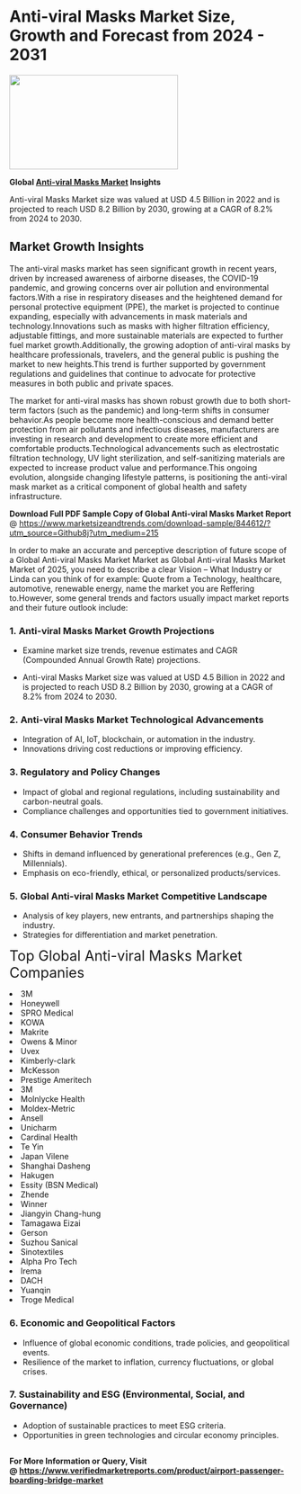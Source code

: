 <H1>Anti-viral Masks Market Size, Growth and Forecast from 2024 - 2031</H1><img class="aligncenter size-medium wp-image-584254" src="https://thirdeyenews.in/wp-content/uploads/2024/09/Global-Market-Research-300x168.jpeg" alt="" width="300" height="168" /><p><strong>Global&nbsp;<a href="https://www.marketsizeandtrends.com/download-sample/844612/?utm_source=Github8j?utm_medium=215">Anti-viral Masks Market</a> Insights</strong></p><p>Anti-viral Masks Market size was valued at USD 4.5 Billion in 2022 and is projected to reach USD 8.2 Billion by 2030, growing at a CAGR of 8.2% from 2024 to 2030.</p><p><h2>Market Growth Insights</h2> <p>The anti-viral masks market has seen significant growth in recent years, driven by increased awareness of airborne diseases, the COVID-19 pandemic, and growing concerns over air pollution and environmental factors.With a rise in respiratory diseases and the heightened demand for personal protective equipment (PPE), the market is projected to continue expanding, especially with advancements in mask materials and technology.Innovations such as masks with higher filtration efficiency, adjustable fittings, and more sustainable materials are expected to further fuel market growth.Additionally, the growing adoption of anti-viral masks by healthcare professionals, travelers, and the general public is pushing the market to new heights.This trend is further supported by government regulations and guidelines that continue to advocate for protective measures in both public and private spaces.</p> <p>The market for anti-viral masks has shown robust growth due to both short-term factors (such as the pandemic) and long-term shifts in consumer behavior.As people become more health-conscious and demand better protection from air pollutants and infectious diseases, manufacturers are investing in research and development to create more efficient and comfortable products.Technological advancements such as electrostatic filtration technology, UV light sterilization, and self-sanitizing materials are expected to increase product value and performance.This ongoing evolution, alongside changing lifestyle patterns, is positioning the anti-viral mask market as a critical component of global health and safety infrastructure.</p> <p><span class=""><strong>Download Full PDF Sample Copy of Global Anti-viral Masks Market Report</strong> @ <a href="https://www.marketsizeandtrends.com/download-sample/844612/?utm_source=Github8j?utm_medium=215" target="_blank">https://www.marketsizeandtrends.com/download-sample/844612/?utm_source=Github8j?utm_medium=215</a></span></p><p>In order to make an accurate and perceptive description of future scope of a Global&nbsp;Anti-viral Masks Market Market as Global&nbsp;Anti-viral Masks Market Market of 2025, you need to describe a clear Vision &ndash; What Industry or Linda can you think of for example: Quote from a Technology, healthcare, automotive, renewable energy, name the market you are Reffering to.However, some general trends and factors usually impact market reports and their future outlook include:</p><h3>1.&nbsp;<strong>Anti-viral Masks Market Growth Projections</strong></h3><ul><li>Examine market size trends, revenue estimates and CAGR (Compounded Annual Growth Rate) projections.</li><li><p>Anti-viral Masks Market size was valued at USD 4.5 Billion in 2022 and is projected to reach USD 8.2 Billion by 2030, growing at a CAGR of 8.2% from 2024 to 2030.</p></li></ul><h3>2.&nbsp;<strong>Anti-viral Masks Market Technological Advancements</strong></h3><ul><li>Integration of AI, IoT, blockchain, or automation in the industry.</li><li>Innovations driving cost reductions or improving efficiency.</li></ul><h3>3.&nbsp;<strong>Regulatory and Policy Changes</strong></h3><ul><li>Impact of global and regional regulations, including sustainability and carbon-neutral goals.</li><li>Compliance challenges and opportunities tied to government initiatives.</li></ul><h3>4.&nbsp;<strong>Consumer Behavior Trends</strong></h3><ul><li>Shifts in demand influenced by generational preferences (e.g., Gen Z, Millennials).</li><li>Emphasis on eco-friendly, ethical, or personalized products/services.</li></ul><h3>5.&nbsp;<strong>Global Anti-viral Masks Market Competitive Landscape</strong></h3><ul><li>Analysis of key players, new entrants, and partnerships shaping the industry.</li><li>Strategies for differentiation and market penetration.</li></ul><p data-pm-slice="1 1 []"><span style="color: inherit; font-family: inherit; font-size: 25px;">Top Global Anti-viral Masks Market Companies</span></p><div class="" data-test-id=""><p><li>3M</li><li> Honeywell</li><li> SPRO Medical</li><li> KOWA</li><li> Makrite</li><li> Owens & Minor</li><li> Uvex</li><li> Kimberly-clark</li><li> McKesson</li><li> Prestige Ameritech</li><li> 3M</li><li> Molnlycke Health</li><li> Moldex-Metric</li><li> Ansell</li><li> Unicharm</li><li> Cardinal Health</li><li> Te Yin</li><li> Japan Vilene</li><li> Shanghai Dasheng</li><li> Hakugen</li><li> Essity (BSN Medical)</li><li> Zhende</li><li> Winner</li><li> Jiangyin Chang-hung</li><li> Tamagawa Eizai</li><li> Gerson</li><li> Suzhou Sanical</li><li> Sinotextiles</li><li> Alpha Pro Tech</li><li> Irema</li><li> DACH</li><li> Yuanqin</li><li> Troge Medical</li></p></div><h3>6.&nbsp;<strong>Economic and Geopolitical Factors</strong></h3><ul><li>Influence of global economic conditions, trade policies, and geopolitical events.</li><li>Resilience of the market to inflation, currency fluctuations, or global crises.</li></ul><h3>7.&nbsp;<strong>Sustainability and ESG (Environmental, Social, and Governance)</strong></h3><ul><li>Adoption of sustainable practices to meet ESG criteria.</li><li>Opportunities in green technologies and circular economy principles.</li></ul><h2><strong style="font-size: 14px;">For More Information or Query, Visit @&nbsp;</strong><a style="background-color: #ffffff; font-size: 14px;" href="https://www.marketsizeandtrends.com/report/anti-viral-masks-market/" target="_blank">https://www.verifiedmarketreports.com/product/airport-passenger-boarding-bridge-market</a></h2>